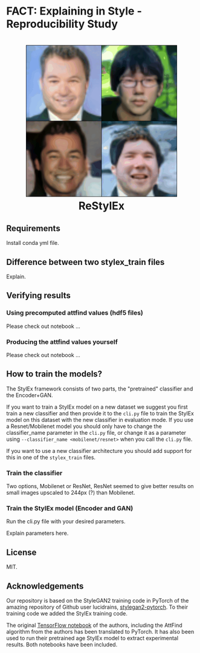 # FACT: Explaining in Style - Reproducibility Study

<h1 align="center">
<img src="all_user_studies\user_study_images_old_faces\study_1\class_study_0.gif" alt="GIF of user-study" width="400" height="400"</img>
<br>
ReStylEx
<br>
</h1>

## Requirements
Install conda yml file.

## Difference between two stylex_train files
Explain.

## Verifying results

### Using precomputed attfind values (hdf5 files)
Please check out notebook ...

### Producing the attfind values yourself
Please check out notebook ...

## How to train the models?
The StylEx framework consists of two parts, the "pretrained" classifier and the Encoder+GAN.

If you want to train a StylEx model on a new dataset we suggest you first train a new classifier and then provide it to the `cli.py` file to train the StylEx model on this dataset with the new classifier in evaluation mode. If you use a Resnet/Mobilenet model you should only have to change the classifier_name parameter in the `cli.py` file, or change it as a parameter using `--classifier_name <mobilenet/resnet>` when you call the `cli.py` file.

If you want to use a new classifier architecture you should add support for this in one of the `stylex_train` files.

### Train the classifier
Two options, Mobilenet or ResNet, ResNet seemed to give better results on small images upscaled to 244px (?) than Mobilenet.

### Train the StylEx model (Encoder and GAN)
Run the cli.py file with your desired parameters.

Explain parameters here.


## License
MIT.

## Acknowledgements
Our repository is based on the StyleGAN2 training code in PyTorch of the amazing repository of Github user lucidrains, [stylegan2-pytorch](https://github.com/lucidrains/stylegan2-pytorch). To their training code we added the StylEx training code.

The original [TensorFlow notebook](https://github.com/google/explaining-in-style/blob/main/Explaining_in_Style_AttFind.ipynb) of the authors, including the AttFind algorithm from the authors has been translated to PyTorch. It has also been used to run their pretrained age StylEx model to extract experimental results. Both notebooks have been included.